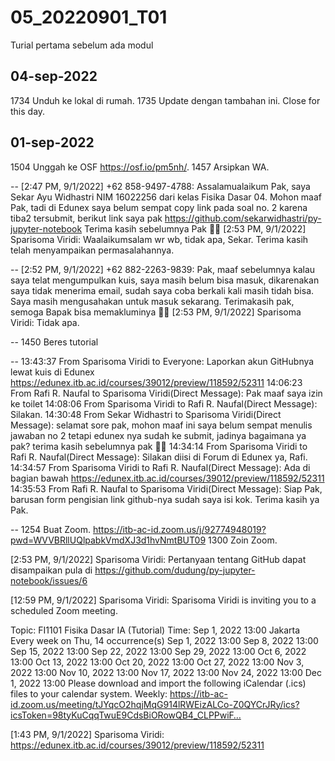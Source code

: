 # 05_20220901_T01
Turial pertama sebelum ada modul


## 04-sep-2022
1734 Unduh ke lokal di rumah.
1735 Update dengan tambahan ini. Close for this day.


## 01-sep-2022
1504 Unggah ke OSF https://osf.io/pm5nh/.
1457 Arsipkan WA.

--
[2:47 PM, 9/1/2022] +62 858-9497-4788: Assalamualaikum Pak, saya Sekar Ayu Widhastri NIM 16022256 dari kelas Fisika Dasar 04. Mohon maaf Pak, tadi di Edunex saya belum sempat copy link pada soal no. 2 karena tiba2 tersubmit, berikut link saya pak
https://github.com/sekarwidhastri/py-jupyter-notebook
Terima kasih sebelumnya Pak 🙏🏻
[2:53 PM, 9/1/2022] Sparisoma Viridi: Waalaikumsalam wr wb, tidak apa, Sekar. Terima kasih telah menyampaikan permasalahannya.

--
[2:52 PM, 9/1/2022] +62 882-2263-9839: Pak, maaf sebelumnya kalau saya telat mengumpulkan kuis, saya masih belum bisa masuk, dikarenakan saya tidak menerima email, sudah saya coba berkali kali masih tidah bisa. Saya masih mengusahakan untuk masuk sekarang. 
Terimakasih pak, semoga Bapak bisa memakluminya 🙏🏻
[2:53 PM, 9/1/2022] Sparisoma Viridi: Tidak apa.

--
1450 Beres tutorial

--
13:43:37 From  Sparisoma Viridi  to  Everyone:
	Laporkan akun GitHubnya lewat kuis di Edunex https://edunex.itb.ac.id/courses/39012/preview/118592/52311
14:06:23 From  Rafi R. Naufal  to  Sparisoma Viridi(Direct Message):
	Pak maaf saya izin ke toilet
14:08:06 From  Sparisoma Viridi  to  Rafi R. Naufal(Direct Message):
	Silakan.
14:30:48 From  Sekar Widhastri  to  Sparisoma Viridi(Direct Message):
	selamat sore pak, mohon maaf ini saya belum sempat menulis jawaban no 2 tetapi edunex nya sudah ke submit, jadinya bagaimana ya pak? terima kasih sebelumnya pak 🙏🏻
14:34:14 From  Sparisoma Viridi  to  Rafi R. Naufal(Direct Message):
	Silakan diisi di Forum di Edunex ya, Rafi.
14:34:57 From  Sparisoma Viridi  to  Rafi R. Naufal(Direct Message):
	Ada di bagian bawah https://edunex.itb.ac.id/courses/39012/preview/118592/52311
14:35:53 From  Rafi R. Naufal  to  Sparisoma Viridi(Direct Message):
	Siap Pak, barusan form pengisian link github-nya sudah saya isi kok. Terima kasih ya Pak.

--
1254 Buat Zoom.
https://itb-ac-id.zoom.us/j/92774948019?pwd=WVVBRllUQlpabkVmdXJ3d1hvNmtBUT09
1300 Zoin Zoom.

[2:53 PM, 9/1/2022] Sparisoma Viridi: Pertanyaan tentang GitHub dapat disampaikan pula di https://github.com/dudung/py-jupyter-notebook/issues/6

[12:59 PM, 9/1/2022] Sparisoma Viridi: Sparisoma Viridi is inviting you to a scheduled Zoom meeting.

Topic: FI1101 Fisika Dasar IA (Tutorial)
Time: Sep 1, 2022 13:00 Jakarta
        Every week on Thu, 14 occurrence(s)
        Sep 1, 2022 13:00
        Sep 8, 2022 13:00
        Sep 15, 2022 13:00
        Sep 22, 2022 13:00
        Sep 29, 2022 13:00
        Oct 6, 2022 13:00
        Oct 13, 2022 13:00
        Oct 20, 2022 13:00
        Oct 27, 2022 13:00
        Nov 3, 2022 13:00
        Nov 10, 2022 13:00
        Nov 17, 2022 13:00
        Nov 24, 2022 13:00
        Dec 1, 2022 13:00
Please download and import the following iCalendar (.ics) files to your calendar system.
Weekly: https://itb-ac-id.zoom.us/meeting/tJYqcO2hqjMqG914lRWEizALCo-Z0QYCrJRy/ics?icsToken=98tyKuCqqTwuE9CdsBiORowQB4_CLPPwiF…

[1:43 PM, 9/1/2022] Sparisoma Viridi: https://edunex.itb.ac.id/courses/39012/preview/118592/52311
